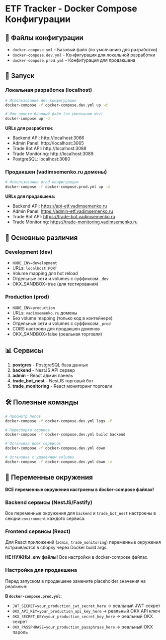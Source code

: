 # ETF Tracker - Docker Compose Конфигурации

## 📁 Файлы конфигурации

- `docker-compose.yml` - Базовый файл (по умолчанию для разработки)
- `docker-compose.dev.yml` - Конфигурация для локальной разработки
- `docker-compose.prod.yml` - Конфигурация для продакшена

## 🚀 Запуск

### Локальная разработка (localhost)

```bash
# Использование dev конфигурации
docker-compose -f docker-compose.dev.yml up -d

# Или просто базовый файл (по умолчанию dev)
docker-compose up -d
```

**URLs для разработки:**

- Backend API: http://localhost:3066
- Admin Panel: http://localhost:3065
- Trade Bot API: http://localhost:3088
- Trade Monitoring: http://localhost:3089
- PostgreSQL: localhost:3080

### Продакшен (vadimsemenko.ru домены)

```bash
# Использование prod конфигурации
docker-compose -f docker-compose.prod.yml up -d
```

**URLs для продакшена:**

- Backend API: https://api-etf.vadimsemenko.ru
- Admin Panel: https://admin-etf.vadimsemenko.ru
- Trade Bot API: https://trade-bot.vadimsemenko.ru
- Trade Monitoring: https://trade-monitoring.vadimsemenko.ru

## 🔧 Основные различия

### Development (dev)

- `NODE_ENV=development`
- URLs: `localhost:PORT`
- Volume mapping для hot reload
- Отдельные сети и volumes с суффиксом `_dev`
- OKX_SANDBOX=true (для тестирования)

### Production (prod)

- `NODE_ENV=production`
- URLs: `vadimsemenko.ru` домены
- Без volume mapping (только код в контейнере)
- Отдельные сети и volumes с суффиксом `_prod`
- CORS настроен для продакшен доменов
- OKX_SANDBOX=false (реальная торговля)

## 📊 Сервисы

1. **postgres** - PostgreSQL база данных
2. **backend** - NestJS API сервер
3. **admin** - React админ панель
4. **trade_bot_nest** - NestJS торговый бот
5. **trade_monitoring** - React мониторинг торговли

## 🛠️ Полезные команды

```bash
# Просмотр логов
docker-compose -f docker-compose.dev.yml logs -f

# Пересборка сервиса
docker-compose -f docker-compose.dev.yml build backend

# Остановка всех сервисов
docker-compose -f docker-compose.dev.yml down

# Остановка с удалением volumes
docker-compose -f docker-compose.dev.yml down -v
```

## 🔐 Переменные окружения

**ВСЕ переменные окружения настроены в docker-compose файлах!**

### Backend сервисы (NestJS/Fastify)

Все переменные окружения для `backend` и `trade_bot_nest` настроены в секции `environment` каждого сервиса.

### Frontend сервисы (React)

Для React приложений (`admin`, `trade_monitoring`) переменные окружения встраиваются в сборку через Docker build args.

**НЕ НУЖНЫ .env файлы!** Все настройки в docker-compose файлах.

### Настройка для продакшена

Перед запуском в продакшене замените placeholder значения на реальные:

**В `docker-compose.prod.yml`:**

- `JWT_SECRET=your_production_jwt_secret_here` → реальный JWT секрет
- `OKX_API_KEY=your_production_api_key_here` → реальный OKX API ключ
- `OKX_SECRET_KEY=your_production_secret_key_here` → реальный OKX секрет
- `OKX_PASSPHRASE=your_production_passphrase_here` → реальный OKX пароль
